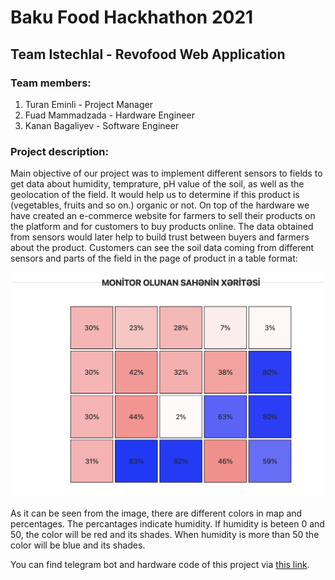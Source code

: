 # Baku Food Hackhathon 2021
## Team Istechlal - Revofood Web Application
### Team members:
<ol>
  <li>Turan Eminli - Project Manager</li>
  <li>Fuad Mammadzada - Hardware Engineer</li>
  <li>Kanan Bagaliyev - Software Engineer</li>
</ol>

### Project description:
Main objective of our project was to implement different sensors to fields to get data about humidity, temprature, pH value of the soil, as well as the geolocation of the field. It would help us to determine if this product is (vegetables, fruits and so on.) organic or not. On top of the hardware we have created an e-commerce website for farmers to sell their products on the platform and for customers to buy products online. The data obtained from sensors would later help to build trust between buyers and farmers about the product. Customers can see the soil data coming from different sensors and parts of the field in the page of product in a table format:

<p align="center">
  <img src="screenshots/map-table.png" style="width:500px"/>
</p>



As it can be seen from the image, there are different colors in map and percentages.  The percantages indicate humidity. If humidity is beteen 0 and 50, the color will be red and its shades. When humidity is more than 50 the color will be blue and its shades.

You can find telegram bot and hardware code of this project via <a href="https://github.com/thevenus/bfh-2021">this link</a>.

